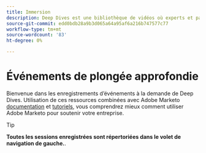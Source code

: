 ```yaml
---
title: Immersion
description: Deep Dives est une bibliothèque de vidéos où experts et pairs ont partagé leurs réflexions et idées sur la meilleure façon d'utiliser Adobe Marketo.
source-git-commit: edd0bdb28a9b3d065a64a95af6a216b747577c77
workflow-type: tm+mt
source-wordcount: '83'
ht-degree: 0%

---
```


# Événements de plongée approfondie

Bienvenue dans les enregistrements d’événements à la demande de Deep Dives. Utilisation de ces ressources combinées avec Adobe Marketo [documentation](https://experienceleague.adobe.com/docs/marketo-engage.html) et [tutoriels](https://experienceleague.adobe.com/docs/marketo-learn/tutorials/overview.html), vous comprendrez mieux comment utiliser Adobe Marketo pour soutenir votre entreprise.

>[!TIP]
>
>**Toutes les sessions enregistrées sont répertoriées dans le volet de navigation de gauche.**.
